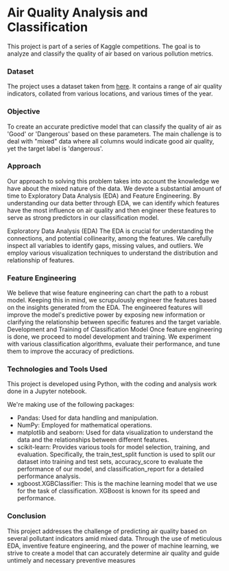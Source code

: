 # **Air Quality Analysis and Classification**

This project is part of a series of Kaggle competitions. The goal is to analyze and classify the quality of air based on various pollution metrics.

### Dataset

The project uses a dataset taken from [here](https://www.kaggle.com/datasets/mujtabamatin/air-quality-and-pollution-assessment/data.). It contains a range of air quality indicators, collated from various locations, and various times of the year.

### Objective

To create an accurate predictive model that can classify the quality of air as 'Good' or 'Dangerous' based on these parameters. The main challenge is to deal with "mixed" data where all columns would indicate good air quality, yet the target label is 'dangerous'.

### Approach

Our approach to solving this problem takes into account the knowledge we have about the mixed nature of the data. We devote a substantial amount of time to Exploratory Data Analysis (EDA) and Feature Engineering. By understanding our data better through EDA, we can identify which features have the most influence on air quality and then engineer these features to serve as strong predictors in our classification model.

Exploratory Data Analysis (EDA)
The EDA is crucial for understanding the connections, and potential collinearity, among the features. We carefully inspect all variables to identify gaps, missing values, and outliers. We employ various visualization techniques to understand the distribution and relationship of features.

### Feature Engineering

We believe that wise feature engineering can chart the path to a robust model. Keeping this in mind, we scrupulously engineer the features based on the insights generated from the EDA. The engineered features will improve the model's predictive power by exposing new information or clarifying the relationship between specific features and the target variable.
Development and Training of Classification Model
Once feature engineering is done, we proceed to model development and training. We experiment with various classification algorithms, evaluate their performance, and tune them to improve the accuracy of predictions.

### Technologies and Tools Used

This project is developed using Python, with the coding and analysis work done in a Jupyter notebook.

We're making use of the following packages:
* Pandas: Used for data handling and manipulation.
* NumPy: Employed for mathematical operations.
* matplotlib and seaborn: Used for data visualization to understand the data and the relationships between different features.
* scikit-learn: Provides various tools for model selection, training, and evaluation. Specifically, the train_test_split function is used to split our dataset into training and test sets, accuracy_score to evaluate the performance of our model, and classification_report for a detailed performance analysis.
* xgboost.XGBClassifier: This is the machine learning model that we use for the task of classification. XGBoost is known for its speed and performance.

### Conclusion

This project addresses the challenge of predicting air quality based on several pollutant indicators amid mixed data. Through the use of meticulous EDA, inventive feature engineering, and the power of machine learning, we strive to create a model that can accurately determine air quality and guide untimely and necessary preventive measures